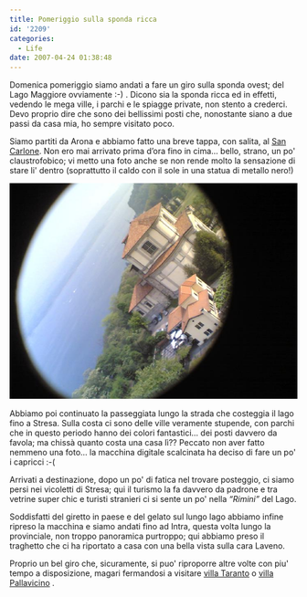 ```yaml
---
title: Pomeriggio sulla sponda ricca
id: '2209'
categories:
  - Life
date: 2007-04-24 01:38:48
---
```


Domenica pomeriggio siamo andati a fare un giro sulla sponda ovest; del Lago Maggiore ovviamente :-) . Dicono sia la sponda ricca ed in effetti, vedendo le mega ville, i parchi e le spiagge private, non stento a crederci. Devo proprio dire che sono dei bellissimi posti che, nonostante siano a due passi da casa mia, ho sempre visitato poco.

Siamo partiti da Arona e abbiamo fatto una breve tappa, con salita, al [San Carlone](http://it.wikipedia.org/wiki/Colosso_di_San_Carlo_Borromeo "San Carlone"). Non ero mai arrivato prima d’ora fino in cima… bello, strano, un po' claustrofobico; vi metto una foto anche se non rende molto la sensazione di stare li' dentro (soprattutto il caldo con il sole in una statua di metallo nero!)

![image](/images/2021/08/22042007003.jpg)

Abbiamo poi continuato la passeggiata lungo la strada che costeggia il lago fino a Stresa. Sulla costa ci sono delle ville veramente stupende, con parchi che in questo periodo hanno dei colori fantastici… dei posti davvero da favola; ma chissà quanto costa una casa lì?? Peccato non aver fatto nemmeno una foto… la macchina digitale scalcinata ha deciso di fare un po' i capricci :-(

Arrivati a destinazione, dopo un po' di fatica nel trovare posteggio, ci siamo persi nei vicoletti di Stresa; qui il turismo la fa davvero da padrone e tra vetrine super chic e turisti stranieri ci si sente un po' nella _“Rimini”_ del Lago.

Soddisfatti del giretto in paese e del gelato sul lungo lago abbiamo infine ripreso la macchina e siamo andati fino ad Intra, questa volta lungo la provinciale, non troppo panoramica purtroppo; qui abbiamo preso il traghetto che ci ha riportato a casa con una bella vista sulla cara Laveno.

Proprio un bel giro che, sicuramente, si puo' riproporre altre volte con piu' tempo a disposizione, magari fermandosi a visitare [villa Taranto](http://www.villataranto.it "Villa Taranto") o [villa Pallavicino](http://www.parcozoopallavicino.it/ "Villa Pallavicino") .
